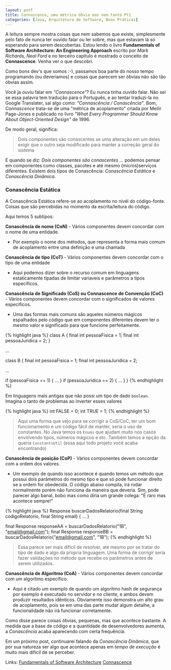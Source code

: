 ```yaml
---
layout: post
title: Connascence, uma métrica óbvia mas nem tanto Pt1
categories: [Java, Arquitetura de Software, Boas Práticas]
---
```


A leitura sempre mostra coisas que nem sabemos que existe, simplesmente pelo fato de nunca ter ouvido falar ou ler sobre, mas que estavam lá só esperando para serem descobertas.
Estou lendo o livro **Fundamentals of Software Architecture: An Engineering Approach** escrito por *Mark Richards, Neal Ford* e no terceiro
capitulo é mostrado o conceito de **Connascence**. Venha ver o que descobri.

Como bons dev's que somos :-), passamos boa parte do nosso tempo programando (ou deveriamos) e coisas que parecem ser óbvias não são tão óbvias assim.

Você ja ouviu falar em *"Connascence"*? Eu nunca tinha ouvido falar. Não sei se essa palavra tem tradução para o Português,
e ao tentar traduzi-la no Google Translater, sai algo como: *"Connascência / Conascência"*.
Bom, *Connascence* trata-se de uma "métrica de acoplamento" criada por Meilir Page-Jones e publicado no livro *"What Every Programmer Should Know About
Object-Oriented Design"* de 1996.

De modo geral, significa:

> Dois componentes são conascentes se uma alteração em um deles exigir que o outro seja
> modificado para manter a correção geral do sistema

E quando se diz: *Dois componentes são conascentes ...* podemos pensar em componentes
como classes, pacotes e até mesmo (micros)serviços diferentes. Existem dois tipos de Conascência: *Conascência Estática* e *Conascência Dinâmica*.

### Conascência Estática
A Conascência Estática refere-se ao acoplamento no nivél do código-fonte. Coisas que são percebidas no momento da escrita/leitura do código.

Aqui temos 5 subtipos:

**Conascência de nome (CoN)** - Vários componentes devem concordar com o nome de uma entidade.
  - Por exemplo o nome dos métodos, que representa a forma mais comum de acoplamento entre uma definição e uma chamada


**Conascência de tipo (CoT)** - Vários componentes devem concordar com o tipo de uma entidade
  - Aqui podemos dizer sobre o recurso comum em linguagens estaticamente tipadas de limitar
variaveis e parâmetros a tipos especificos.


**Conascência de Significado (CoS) ou Connascence de Convenção (CoC)** - Vários componentes devem concordar com o
significados de valores especificos.
  - Uma das formas mais comuns são aqueles números mágicos espalhados pelo código que em componentes diferentes
devem ter o mesmo valor e significado para que funcione perfeitamente.

{% highlight java %}
class A {
  final int pessoaFisica = 1;
  final int pessoaJuridica = 2; 
}

...

class B {
  final int pessoaFisica = 1;
  final int pessoaJuridica = 2; 
  
  ... 
    
  if (pessoaFisica == 1) { ... }
  if (pessoaJuridica == 2) { ... }
}
{% endhighlight %}

Em linguagens mais antigas que não possi um tipo de dado ```boolean```. Imagina o tanto de problemas ao inverter esses valores

{% highlight java %}
int FALSE = 0;
int TRUE = 1;
{% endhighlight %}

  > Aqui uma forma que vejo para se corrigir a CoS/CoC, ter um bom funcionamento e um código fácil de manter, seria o uso de constantes. No Java temos os ```Enums``` que ajudam muito nos casos
envolvendo tipos, números mágicos e etc. Também temos a opção da queria ```ConstantsUtil``` (essa aqui todo projeto você acaba encontrando)


**Conascência de posição (CoP)** - Vários componentes devem concordar com a ordem dos valores.
  - Um exemplo de quando isso acontece é quando temos um método que possui dois parâmetros do mesmo tipo e que só
pode funcionar direito se a ordem for obedecida. O código abaixo compila, irá rodar normalmente porém não funciona da maneira que deveria.
  Sim, pode parecer algo banal, bobo mas como diria um grande colega: "É raro mas acontece sempre!"

{% highlight java %}
Response buscarDadosRelatorio(final String codigoRelatorio, final String email) { ... }

final Response responseAA = buscarDadosRelatorio("1B", "email@gmail.com");
final Response responseBB = buscarDadosRelatorio("email@gmail.com", "1B");
{% endhighlight %}

> Essa parece ser mais dificil de resolver, até mesmo por se tratar do tipo de dado e algo da pŕopria linguagem.
> Uma forma de corrigir seria fazer validações no método que recebe os parâmetros antes de serem utilizados.

**Conascência de Algoritmo (CoA)** - Vários componentes devem concordar com um algoritmo específico.
  - Aqui é citado um exemplo de quando um algoritmo hash de segurança por exemplo é executado no servidor e no cliente, e
ambos devem produzir resultados idênticos. Obviamente isso demonstra um alto grau de acoplamento, pois se em 
uma das parte mudar algum detalhe, a funcionalidade não irá funcionar corretamente.

Como disse parece coisas óbvias, pequenas, mas que acontece bastante. A medida que a base de código e
a quantidade de desenvolvedores aumenta, a *Conascência* acaba aparecendo com certa frequência.

Em um próximo post, continuarei falando da *Conascência Dinâmica*, que por sua natureza ser algo que 
acontece apenas em *tempo de execução* é muito mais dificil de se perceber.

Links:
[Fundamentals of Software Architecture](https://fundamentalsofsoftwarearchitecture.com)
[Connascence](https://connascence.io)
